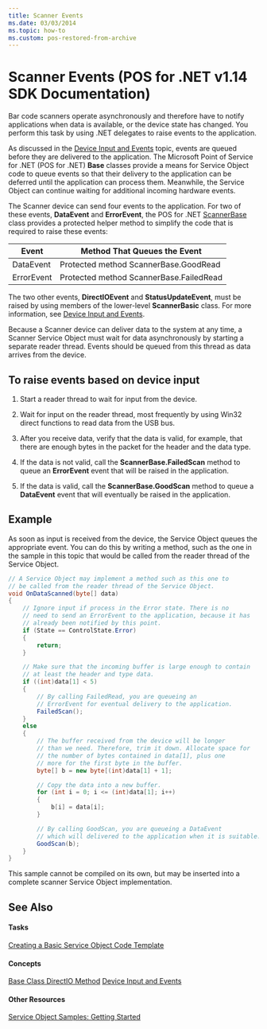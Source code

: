 ```yaml
---
title: Scanner Events
ms.date: 03/03/2014
ms.topic: how-to
ms.custom: pos-restored-from-archive
---
```


# Scanner Events (POS for .NET v1.14 SDK Documentation)

Bar code scanners operate asynchronously and therefore have to notify applications when data is available, or the device state has changed. You perform this task by using .NET delegates to raise events to the application.

As discussed in the [Device Input and Events](device-input-and-events.md) topic, events are queued before they are delivered to the application. The Microsoft Point of Service for .NET (POS for .NET) **Base** classes provide a means for Service Object code to queue events so that their delivery to the application can be deferred until the application can process them. Meanwhile, the Service Object can continue waiting for additional incoming hardware events.

The Scanner device can send four events to the application. For two of these events, **DataEvent** and **ErrorEvent**, the POS for .NET [ScannerBase](ms881268\(v=winembedded.11\).md) class provides a protected helper method to simplify the code that is required to raise these events:

| Event      | Method That Queues the Event            |
|------------|-----------------------------------------|
| DataEvent  | Protected method ScannerBase.GoodRead   |
| ErrorEvent | Protected method ScannerBase.FailedRead |

The two other events, **DirectIOEvent** and **StatusUpdateEvent**, must be raised by using members of the lower-level **ScannerBasic** class. For more information, see [Device Input and Events](device-input-and-events.md).

Because a Scanner device can deliver data to the system at any time, a Scanner Service Object must wait for data asynchronously by starting a separate reader thread. Events should be queued from this thread as data arrives from the device.

## To raise events based on device input

1. Start a reader thread to wait for input from the device.

2. Wait for input on the reader thread, most frequently by using Win32 direct functions to read data from the USB bus.

3. After you receive data, verify that the data is valid, for example, that there are enough bytes in the packet for the header and the data type.

4. If the data is not valid, call the **ScannerBase.FailedScan** method to queue an **ErrorEvent** event that will be raised in the application.

5. If the data is valid, call the **ScannerBase.GoodScan** method to queue a **DataEvent** event that will eventually be raised in the application.

## Example

As soon as input is received from the device, the Service Object queues the appropriate event. You can do this by writing a method, such as the one in the sample in this topic that would be called from the reader thread of the Service Object.

```csharp
// A Service Object may implement a method such as this one to
// be called from the reader thread of the Service Object.
void OnDataScanned(byte[] data)
{
    // Ignore input if process in the Error state. There is no
    // need to send an ErrorEvent to the application, because it has
    // already been notified by this point.
    if (State == ControlState.Error)
    {
        return;
    }

    // Make sure that the incoming buffer is large enough to contain
    // at least the header and type data.
    if ((int)data[1] < 5)
    {
        // By calling FailedRead, you are queueing an
        // ErrorEvent for eventual delivery to the application.
        FailedScan();
    }
    else
    {
        // The buffer received from the device will be longer
        // than we need. Therefore, trim it down. Allocate space for
        // the number of bytes contained in data[1], plus one
        // more for the first byte in the buffer.
        byte[] b = new byte[(int)data[1] + 1];

        // Copy the data into a new buffer.
        for (int i = 0; i <= (int)data[1]; i++)
        {
            b[i] = data[i];
        }

        // By calling GoodScan, you are queueing a DataEvent
        // which will delivered to the application when it is suitable.
        GoodScan(b);
    }
}
```

This sample cannot be compiled on its own, but may be inserted into a complete scanner Service Object implementation.

## See Also

#### Tasks

[Creating a Basic Service Object Code Template](creating-a-basic-service-object-code-template.md)

#### Concepts

[Base Class DirectIO Method](base-class-directio-method.md)
[Device Input and Events](device-input-and-events.md)

#### Other Resources

[Service Object Samples: Getting Started](service-object-samples-getting-started.md)
